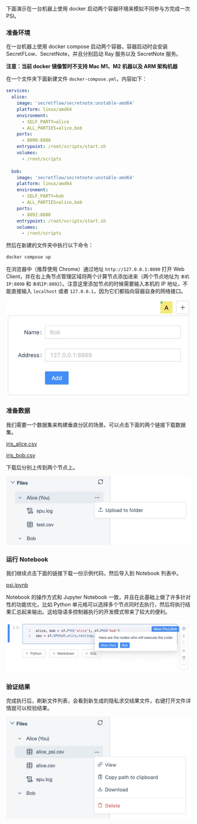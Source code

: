 下面演示在一台机器上使用 docker 启动两个容器环境来模拟不同参与方完成一次 PSI。

### 准备环境

在一台机器上使用 docker compose 启动两个容器，容器启动时会安装 SecretFLow、SecretNote，并且分别启动 Ray 服务以及 SecretNote 服务。

**注意：当前 docker 镜像暂时不支持 Mac M1、M2 机器以及 ARM 架构机器**

在一个文件夹下面新建文件 `docker-compose.yml`，内容如下：

```yml
services:
  alice:
    image: 'secretflow/secretnote:unstable-amd64'
    platform: linux/amd64
    environment:
      - SELF_PARTY=alice
      - ALL_PARTIES=alice,bob
    ports:
      - 8090:8888
    entrypoint: /root/scripts/start.sh
    volumes:
      - /root/scripts

  bob:
    image: 'secretflow/secretnote:unstable-amd64'
    platform: linux/amd64
    environment:
      - SELF_PARTY=bob
      - ALL_PARTIES=alice,bob
    ports:
      - 8092:8888
    entrypoint: /root/scripts/start.sh
    volumes:
      - /root/scripts
```

然后在新建的文件夹中执行以下命令：

```bash
docker compose up
```

在浏览器中（推荐使用 Chrome）通过地址 `http://127.0.0.1:8090` 打开 Web Client，并在右上角节点管理区域将两个计算节点添加进来（两个节点地址为 `本机IP:8090` 和 `本机IP:8092`）。注意这里添加节点的时候需要输入本机的 IP 地址，不能直接输入 `localhost` 或者 `127.0.0.1`，因为它们都指向容器自身的网络接口。

![image.png](./images/node.png)

### 准备数据

我们需要一个数据集来构建垂直分区的场景。可以点击下面的两个链接下载数据集。

[iris_alice.csv](./data/iris_alice.csv)

[iris_bob.csv](./data/iris_bob.csv)

下载后分别上传到两个节点上。

![image.png](./images/file.png)

### 运行 Notebook

我们继续点击下面的链接下载一份示例代码，然后导入到 Notebook 列表中。

[psi.ipynb](./data/psi.ipynb)

Notebook 的操作方式和 Jupyter Notebook 一致，并且在此基础上做了许多针对性的功能优化，比如 Python 单元格可以选择多个节点同时去执行，然后将执行结果汇总起来输出。这给隐语多控制器执行的开发模式带来了较大的便利。

![image.png](./images/code.png)

### 验证结果

完成执行后，刷新文件列表，会看到新生成的隐私求交结果文件，右键打开文件详情就可以校验结果。

![image.png](./images/result.png)
